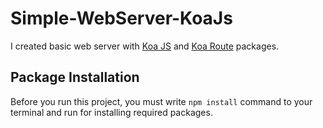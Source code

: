 # Simple-WebServer-KoaJs
I created basic web server with [Koa JS](https://github.com/koajs/koa) and [Koa Route](https://github.com/koajs/route) packages.
## Package Installation
Before you run this project, you must write `npm install` command to your terminal and run for installing required packages.
